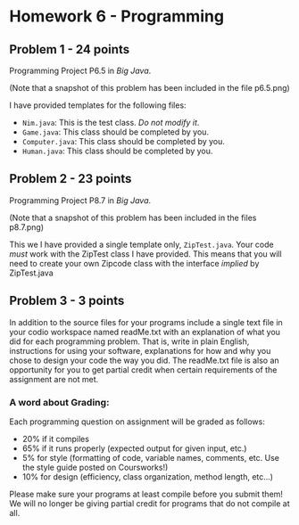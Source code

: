 # Homework 6 - Programming

## Problem 1 - 24 points
Programming Project P6.5 in *Big Java*.

(Note that a snapshot of this problem has been included in the file p6.5.png)

I have provided templates for the following files:

* `Nim.java`: This is the test class. *Do not modify it*.
* `Game.java`: This class should be completed by you.
* `Computer.java`: This class should be completed by you.
* `Human.java`: This class should be completed by you.

## Problem 2 - 23 points
Programming Project P8.7 in *Big Java*.

(Note that a snapshot of this problem has been included in the files p8.7.png)

This we I have provided a single template only, `ZipTest.java`. Your code *must* work with the ZipTest class I have provided. This means that you will need to create your own Zipcode class with the interface *implied* by ZipTest.java

## Problem 3 - 3 points

In addition to the source files for your programs include a single text file in your codio workspace named readMe.txt with an explanation of what you did for each programming problem. That is, write in plain English, instructions for using your software, explanations for how and why you chose to design your code the way you did. The readMe.txt file is also an opportunity for you to get partial credit when certain requirements of the assignment are not met.

### A word about Grading:
Each programming question on assignment will be graded as follows:

* 20% if it compiles
* 65% if it runs properly (expected output for given input, etc.)
* 5% for style (formatting of code, variable names, comments, etc. Use the style guide posted on Coursworks!)
* 10% for design (efficiency, class  organization, method length, etc...)

Please make sure your programs at least compile before you submit them! We will no longer be giving partial credit for programs that do not compile at all.
